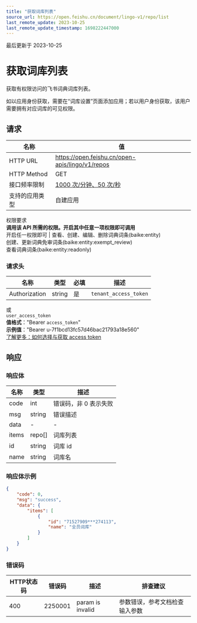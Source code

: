 ```yaml
---
title: "获取词库列表"
source_url: https://open.feishu.cn/document/lingo-v1/repo/list
last_remote_update: 2023-10-25
last_remote_update_timestamp: 1698222447000
---
```

最后更新于 2023-10-25

# 获取词库列表

获取有权限访问的飞书词典词库列表。

如以应用身份获取，需要在“词库设置”页面添加应用；若以用户身份获取，该用户需要拥有对应词库的可见权限。

## 请求
名称 | 值
---|---
HTTP URL | https://open.feishu.cn/open-apis/lingo/v1/repos
HTTP Method | GET
接口频率限制 | [1000 次/分钟、50 次/秒](https://open.feishu.cn/document/ukTMukTMukTM/uUzN04SN3QjL1cDN)
支持的应用类型 | 自建应用
权限要求  
            **调用该 API 所需的权限。开启其中任意一项权限即可调用**  
            开启任一权限即可 | 查看、创建、编辑、删除词典词条(baike:entity)  
            创建、更新词典免审词条(baike:entity:exempt_review)  
            查看词典词条(baike:entity:readonly)

### 请求头

名称 | 类型 | 必填 | 描述
--- | --- | --- | ---
Authorization | string | 是 | `tenant_access_token`  
或  
`user_access_token`  
**值格式**："Bearer `access_token`"  
**示例值**："Bearer u-7f1bcd13fc57d46bac21793a18e560"  
[了解更多：如何选择与获取 access token](https://open.feishu.cn/document/uAjLw4CM/ugTN1YjL4UTN24CO1UjN/trouble-shooting/how-to-choose-which-type-of-token-to-use)

## 响应

### 响应体

名称 | 类型 | 描述
--- | --- | ---
code | int | 错误码，非 0 表示失败
msg | string | 错误描述
data | \- | \-
items | repo\[\] | 词库列表
id | string | 词库 id
name | string | 词库名

### 响应体示例
```json
{
    "code": 0,
    "msg": "success",
    "data": {
        "items": [
            {
                "id": "71527909***274113",
                "name": "全员词库"
            }
        ]
    }
}
```

### 错误码

HTTP状态码 | 错误码 | 描述 | 排查建议
--- | --- | --- | ---
400 | 2250001 | param is invalid | 参数错误，参考文档检查输入参数
